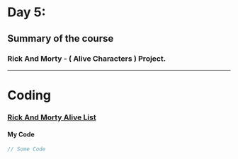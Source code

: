 
# Day 5:

## Summary of the course

### Rick And Morty - ( Alive Characters ) Project.

---

# Coding

### [Rick And Morty Alive List]([Link/of/the/project](https://github.com/Husam-AbuZina/Rick-and-Morty-API)https://github.com/Husam-AbuZina/Rick-and-Morty-API)

#### My Code 

```javascript
// Some Code
```
